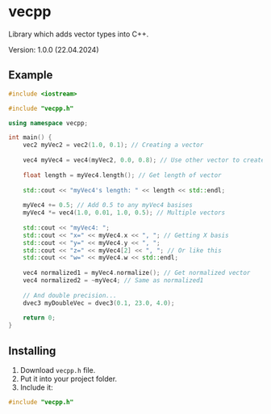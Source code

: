 # vecpp
Library which adds vector types into C++.

Version: 1.0.0 (22.04.2024)

## Example
```C++
#include <iostream>

#include "vecpp.h"

using namespace vecpp;

int main() {
    vec2 myVec2 = vec2(1.0, 0.1); // Creating a vector
    
    vec4 myVec4 = vec4(myVec2, 0.0, 0.8); // Use other vector to create a new one
    
    float length = myVec4.length(); // Get length of vector
    
    std::cout << "myVec4's length: " << length << std::endl;
    
    myVec4 += 0.5; // Add 0.5 to any myVec4 basises
    myVec4 *= vec4(1.0, 0.01, 1.0, 0.5); // Multiple vectors
    
    std::cout << "myVec4: ";
    std::cout << "x=" << myVec4.x << ", "; // Getting X basis
    std::cout << "y=" << myVec4.y << ", ";
    std::cout << "z=" << myVec4[2] << ", "; // Or like this
    std::cout << "w=" << myVec4.w << std::endl;
    
    vec4 normalized1 = myVec4.normalize(); // Get normalized vector
    vec4 normalized2 = ~myVec4; // Same as normalized1
    
    // And double precision...
    dvec3 myDoubleVec = dvec3(0.1, 23.0, 4.0);
    
    return 0;
}
```

## Installing
1. Download `vecpp.h` file.
2. Put it into your project folder.
3. Include it:
```C++
#include "vecpp.h"
```